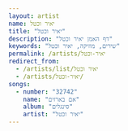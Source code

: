 ```yaml
---
layout: artist
name: יאיר וכטל
title: "יאיר וכטל"
description: "דף האמן יאיר וכטל"
keywords: "שירים, מוזיקה, יאיר וכטל"
permalink: /artists/יאיר-וכטל
redirect_from:
  - /artists/list/יאיר וכטל
  - /artists/יאיר-וכטל/
songs:
  - number: "32742"
    name: "אם בארזים"
    album: "סינגלים"
    artist: "יאיר וכטל"
---
```


